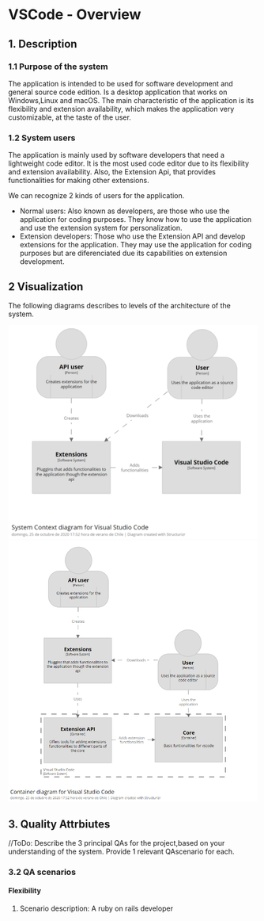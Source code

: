 # VSCode - Overview

## 1. Description

### 1.1 Purpose of the system

The application is intended to be used for software development and general source code edition. Is a desktop application that works on Windows,Linux and macOS. The main characteristic of the application is its flexibility and extension availability, which makes the application very customizable, at the taste of the user.

### 1.2 System users

The application is mainly used by software developers that need a lightweight code editor. It is the most used code editor due to its flexibility and extension availability. Also, the Extension Api, that provides functionalities for making other extensions.

We can recognize 2 kinds of users for the application.

- Normal users: Also known as developers, are those who use the application for coding purposes. They know how to use the application and use the extension system for personalization.
- Extension developers: Those who use the Extension API and develop extensions for the application. They may use the application for coding purposes but are diferenciated due its capabilities on extension development.

## 2 Visualization

The following diagrams describes to levels of the architecture of the system.

![Context diagram](assets/context_diagram.png "Context diagram")
![Container diagram](assets/container_diagram.png "Container diagram")

## 3. Quality Attrbiutes

//ToDo: Describe the 3 principal QAs for the project,based on your understanding of the system. Provide 1 relevant QAscenario for each.

### 3.2 QA scenarios

#### Flexibility
1. Scenario description: A ruby on rails developer 